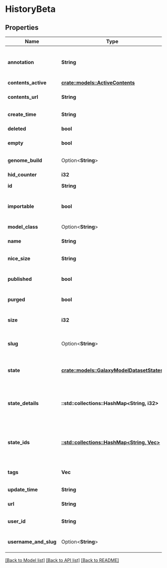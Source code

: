 # HistoryBeta

## Properties

Name | Type | Description | Notes
------------ | ------------- | ------------- | -------------
**annotation** | **String** | An annotation to provide details or to help understand the purpose and usage of this item. | 
**contents_active** | [**crate::models::ActiveContents**](Active_Contents.md) |  | 
**contents_url** | **String** | The relative URL to access the contents of this History. | 
**create_time** | **String** | The time and date this item was created. | 
**deleted** | **bool** | Whether this item is marked as deleted. | 
**empty** | **bool** | Whether this History has any content. | 
**genome_build** | Option<**String**> | TODO | [optional][default to ?]
**hid_counter** | **i32** | TODO | 
**id** | **String** | The encoded ID of this entity. | 
**importable** | **bool** | Whether this History can be imported by other users with a shared link. | 
**model_class** | Option<**String**> | The name of the database model class. | [optional]
**name** | **String** | The name of the history. | 
**nice_size** | **String** | Human-readable size of the contents of this history. | 
**published** | **bool** | Whether this resource is currently publicly available to all users. | 
**purged** | **bool** | Whether this History has been permanently removed. | 
**size** | **i32** | The total size of the contents of this history in bytes. | 
**slug** | Option<**String**> | Part of the URL to uniquely identify this History by link in a readable way. | [optional]
**state** | [**crate::models::GalaxyModelDatasetStates**](galaxy__model__Dataset__states.md) | The current state of the History based on the states of the datasets it contains. | 
**state_details** | **::std::collections::HashMap<String, i32>** | A dictionary keyed to possible dataset states and valued with the number of datasets in this history that have those states. | 
**state_ids** | [**::std::collections::HashMap<String, Vec<String>>**](array.md) | A dictionary keyed to possible dataset states and valued with lists containing the ids of each HDA in that state. | 
**tags** | **Vec<String>** | The collection of tags associated with an item. | 
**update_time** | **String** | The last time and date this item was updated. | 
**url** | **String** | The relative URL to access this item. | 
**user_id** | **String** | The encoded ID of the user that owns this History. | 
**username_and_slug** | Option<**String**> | The relative URL in the form of /u/{username}/h/{slug} | [optional]

[[Back to Model list]](../README.md#documentation-for-models) [[Back to API list]](../README.md#documentation-for-api-endpoints) [[Back to README]](../README.md)


